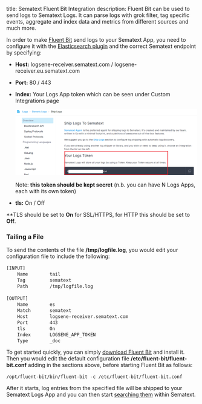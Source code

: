title: Sematext Fluent Bit Integration
description: Fluent Bit can be used to send logs to Sematext Logs. It can parse logs with grok filter, tag specific events, aggregate and index data and metrics from different sources and much more.

In order to make [Fluent Bit](https://fluentbit.io/) send logs to your Sematext App, you
need to configure it with the [Elasticsearch plugin](https://docs.fluentbit.io/manual/pipeline/outputs/elasticsearch) and the correct Sematext endpoint by specifying:

  - **Host:** logsene-receiver.sematext.com / logsene-receiver.eu.sematext.com

  - **Port:** 80 / 443

  - **Index:**  Your Logs App token which can be seen under Custom Integrations page
    
    ![Logs App Token](../images/logs/logs-app-token.png)

    Note: **this token should be kept secret** (n.b. you can have N Logs Apps, each with its own token)

  - **tls:** On / Off

*\*TLS should be set to **On** for SSL/HTTPS, for HTTP this should be set to **Off**.

### Tailing a File

To send the contents of the file **/tmp/logfile.log**, you would edit your configuration file to include the following:

```
[INPUT]
    Name        tail
    Tag         sematext
    Path        /tmp/logfile.log

[OUTPUT]
    Name        es
    Match       sematext
    Host        logsene-receiver.sematext.com
    Port        443
    tls         On
    Index       LOGSENE_APP_TOKEN
    Type        _doc
```

To get started quickly, you can simply [download Fluent Bit](https://docs.fluentbit.io/manual/installation/getting-started-with-fluent-bit) and install it.
Then you would edit the default configuration file **/etc/fluent-bit/fluent-bit.conf** adding in the sections above, before starting Fluent Bit as follows:

    /opt/fluent-bit/bin/fluent-bit -c /etc/fluent-bit/fluent-bit.conf

After it starts, log entries from the specified file will be shipped to your Sematext Logs App and you can then start [searching them](./searching-log-events) within Sematext.

